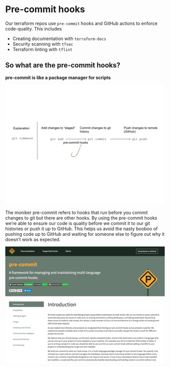 # Pre-commit hooks

Our terraform repos use `pre-commit` hooks and GitHub actions to enforce code-quality. This includes

- Creating documentation with `terraform-docs`
- Security scanning with `tfsec`
- Terraform linting with `tflint`

## So what are the pre-commit hooks?
 __pre-commit is like a package manager for scripts__

 ![](simp-git-workflow-w-background.svg)

 The moniker pre-commit refers to hooks that run before you commit changes to git but there are other hooks. By using the pre-commit hooks we’re able to ensure our code is quality before we commit it to our git histories or push it up to GitHub. This helps us avoid the nasty booboo of pushing code up to GitHub and waiting for someone else to figure out why it doesn’t work as expected.

[![pre-commit homepage](pre-commit-website.png)](https://pre-commit.com/)
